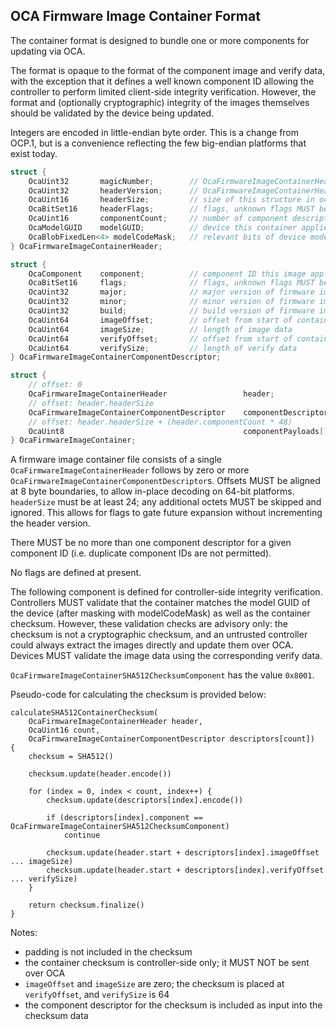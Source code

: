 ## OCA Firmware Image Container Format

The container format is designed to bundle one or more components for updating via OCA.

The format is opaque to the format of the component image and verify data, with the exception that it defines a well known component ID allowing the controller to perform limited client-side integrity verification. However, the format and (optionally cryptographic) integrity of the images themselves should be validated by the device being updated.

Integers are encoded in little-endian byte order. This is a change from OCP.1, but is a convenience reflecting the few big-endian platforms that exist today.

```c
struct {
    OcaUint32       magicNumber;        // OcaFirmwareImageContainerHeaderMagicNumber = 0x0041434F
    OcaUint32       headerVersion;      // OcaFirmwareImageContainerHeaderVersion1 = 1
    OcaUint16       headerSize;         // size of this structure in octets, 24
    OcaBitSet16     headerFlags;        // flags, unknown flags MUST be ignored
    OcaUint16       componentCount;     // number of component descriptors
    OcaModelGUID    modelGUID;          // device this container applies to
    OcaBlobFixedLen<4> modelCodeMask;   // relevant bits of device modelGUID.modelCode to check
} OcaFirmwareImageContainerHeader;

struct {
    OcaComponent    component;          // component ID this image applies to
    OcaBitSet16     flags;              // flags, unknown flags MUST be ignored
    OcaUint32       major;              // major version of firmware image
    OcaUint32       minor;              // minor version of firmware image
    OcaUint32       build;              // build version of firmware image
    OcaUint64       imageOffset;        // offset from start of container to image data
    OcaUint64       imageSize;          // length of image data
    OcaUint64       verifyOffset;       // offset from start of container to verify data
    OcaUint64       verifySize;         // length of verify data
} OcaFirmwareImageContainerComponentDescriptor;

struct {
    // offset: 0
    OcaFirmwareImageContainerHeader                 header;
    // offset: header.headerSize
    OcaFirmwareImageContainerComponentDescriptor    componentDescriptors[header.componentCount];
    // offset: header.headerSize + (header.componentCount * 48)
    OcaUint8                                        componentPayloads[];
} OcaFirmwareImageContainer;
```

A firmware image container file consists of a single `OcaFirmwareImageContainerHeader` follows by zero or more `OcaFirmwareImageContainerComponentDescriptor`s. Offsets MUST be aligned at 8 byte boundaries, to allow in-place decoding on 64-bit platforms. `headerSize` must be at least 24; any additional octets MUST be skipped and ignored. This allows for flags to gate future expansion without incrementing the header version.

There MUST be no more than one component descriptor for a given component ID (i.e. duplicate component IDs are not permitted).

No flags are defined at present.

The following component is defined for controller-side integrity verification. Controllers MUST validate that the container matches the model GUID of the device (after masking with modelCodeMask) as well as the container checksum. However, these validation checks are advisory only: the checksum is not a cryptographic checksum, and an untrusted controller could always extract the images directly and update them over OCA. Devices MUST validate the image data using the corresponding verify data.

`OcaFirmwareImageContainerSHA512ChecksumComponent` has the value `0x8001`.

Pseudo-code for calculating the checksum is provided below:

```
calculateSHA512ContainerChecksum(
    OcaFirmwareImageContainerHeader header,
    OcaUint16 count,
    OcaFirmwareImageContainerComponentDescriptor descriptors[count])
{
    checksum = SHA512()

    checksum.update(header.encode())

    for (index = 0, index < count, index++) {
        checksum.update(descriptors[index].encode())

        if (descriptors[index].component == OcaFirmwareImageContainerSHA512ChecksumComponent)
            continue

        checksum.update(header.start + descriptors[index].imageOffset ... imageSize)
        checksum.update(header.start + descriptors[index].verifyOffset ... verifySize)
    }

    return checksum.finalize()
}
```

Notes:

* padding is not included in the checksum
* the container checksum is controller-side only; it MUST NOT be sent over OCA
* `imageOffset` and `imageSize` are zero; the checksum is placed at `verifyOffset`, and `verifySize` is 64
* the component descriptor for the checksum is included as input into the checksum data
